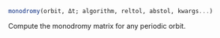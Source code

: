 ```julia
monodromy(orbit, Δt; algorithm, reltol, abstol, kwargs...)

```

Compute the monodromy matrix for any periodic orbit.
